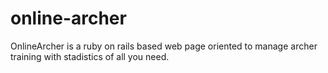 # online-archer
OnlineArcher is a ruby on rails based web page oriented to manage archer training with stadistics of all you need.

